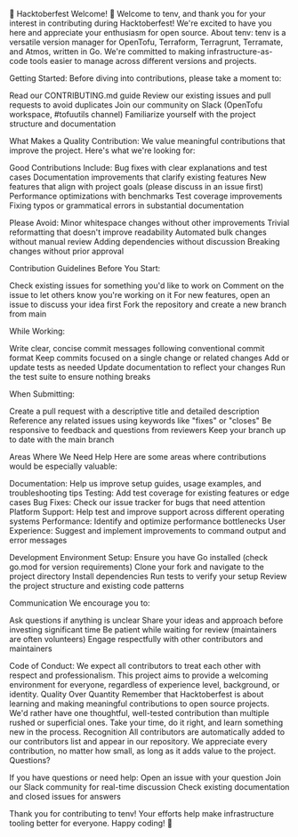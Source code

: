 🎃 Hacktoberfest Welcome! 🎃
Welcome to tenv, and thank you for your interest in contributing during Hacktoberfest! We're excited to have you here and appreciate your enthusiasm for open source.
About tenv:
tenv is a versatile version manager for OpenTofu, Terraform, Terragrunt, Terramate, and Atmos, written in Go. We're committed to making infrastructure-as-code tools easier to manage across different versions and projects.

Getting Started:
Before diving into contributions, please take a moment to:

Read our CONTRIBUTING.md guide
Review our existing issues and pull requests to avoid duplicates
Join our community on Slack (OpenTofu workspace, #tofuutils channel)
Familiarize yourself with the project structure and documentation

What Makes a Quality Contribution:
We value meaningful contributions that improve the project. Here's what we're looking for:

Good Contributions Include:
Bug fixes with clear explanations and test cases
Documentation improvements that clarify existing features
New features that align with project goals (please discuss in an issue first)
Performance optimizations with benchmarks
Test coverage improvements
Fixing typos or grammatical errors in substantial documentation

Please Avoid:
Minor whitespace changes without other improvements
Trivial reformatting that doesn't improve readability
Automated bulk changes without manual review
Adding dependencies without discussion
Breaking changes without prior approval

Contribution Guidelines
Before You Start:

Check existing issues for something you'd like to work on
Comment on the issue to let others know you're working on it
For new features, open an issue to discuss your idea first
Fork the repository and create a new branch from main

While Working:

Write clear, concise commit messages following conventional commit format
Keep commits focused on a single change or related changes
Add or update tests as needed
Update documentation to reflect your changes
Run the test suite to ensure nothing breaks

When Submitting:

Create a pull request with a descriptive title and detailed description
Reference any related issues using keywords like "fixes" or "closes"
Be responsive to feedback and questions from reviewers
Keep your branch up to date with the main branch

Areas Where We Need Help
Here are some areas where contributions would be especially valuable:

Documentation: Help us improve setup guides, usage examples, and troubleshooting tips
Testing: Add test coverage for existing features or edge cases
Bug Fixes: Check our issue tracker for bugs that need attention
Platform Support: Help test and improve support across different operating systems
Performance: Identify and optimize performance bottlenecks
User Experience: Suggest and implement improvements to command output and error messages

Development Environment Setup:
Ensure you have Go installed (check go.mod for version requirements)
Clone your fork and navigate to the project directory
Install dependencies
Run tests to verify your setup
Review the project structure and existing code patterns

Communication
We encourage you to:

Ask questions if anything is unclear
Share your ideas and approach before investing significant time
Be patient while waiting for review (maintainers are often volunteers)
Engage respectfully with other contributors and maintainers

Code of Conduct:
We expect all contributors to treat each other with respect and professionalism. This project aims to provide a welcoming environment for everyone, regardless of experience level, background, or identity.
Quality Over Quantity
Remember that Hacktoberfest is about learning and making meaningful contributions to open source projects. We'd rather have one thoughtful, well-tested contribution than multiple rushed or superficial ones. Take your time, do it right, and learn something new in the process.
Recognition
All contributors are automatically added to our contributors list and appear in our repository. We appreciate every contribution, no matter how small, as long as it adds value to the project.
Questions?

If you have questions or need help:
Open an issue with your question
Join our Slack community for real-time discussion
Check existing documentation and closed issues for answers

Thank you for contributing to tenv! Your efforts help make infrastructure tooling better for everyone. Happy coding! 🚀